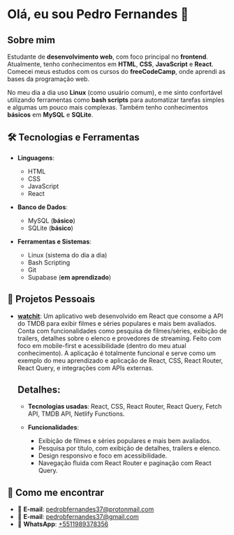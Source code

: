 # Olá, eu sou Pedro Fernandes 👋

## Sobre mim

Estudante de **desenvolvimento web**, com foco principal no **frontend**. Atualmente, tenho conhecimentos em **HTML**, **CSS**, **JavaScript** e **React**. Comecei meus estudos com os cursos do **freeCodeCamp**, onde aprendi as bases da programação web.

No meu dia a dia uso **Linux** (como usuário comum), e me sinto confortável utilizando ferramentas como **bash scripts** para automatizar tarefas simples e algumas um pouco mais complexas. Também tenho conhecimentos **básicos** em **MySQL** e **SQLite**.

## 🛠️ Tecnologias e Ferramentas

- **Linguagens**:
  - HTML
  - CSS
  - JavaScript
  - React

- **Banco de Dados**:
  - MySQL (**básico**)
  - SQLite (**básico**)

- **Ferramentas e Sistemas**:
  - Linux (sistema do dia a dia)
  - Bash Scripting
  - Git
  - Supabase (**em aprendizado**)

## 🚀 Projetos Pessoais

- **[watchit](https://github.com/pedrobfernandes/watchit)**: Um aplicativo web desenvolvido em React que consome a API do TMDB para exibir filmes e séries populares e mais bem avaliados. Conta com funcionalidades como pesquisa de filmes/séries, exibição de trailers, detalhes sobre o elenco e provedores de streaming. Feito com foco em mobile-first e acessibilidade (dentro do meu atual conhecimento). A aplicação é totalmente funcional e serve como um exemplo do meu aprendizado e aplicação de React, CSS, React Router, React Query, e integrações com APIs externas.

  ## Detalhes:

  - **Tecnologias usadas**: React, CSS, React Router, React Query, Fetch API, TMDB API, Netlify Functions.
  
  - **Funcionalidades**:
    - Exibição de filmes e séries populares e mais bem avaliados.
    - Pesquisa por título, com exibição de detalhes, trailers e elenco.
    - Design responsivo e foco em acessibilidade.
    - Navegação fluida com React Router e paginação com React Query.
  


## 📧 Como me encontrar

- 📧 **E-mail**: [pedrobfernandes37@protonmail.com](mailto:pedrobfernandes37@protonmail.com)
- 📧 **E-mail**: [pedrobfernandes37@gmail.com](mailto:pedrobfernandes37@gmail.com)
- 📱 **WhatsApp**: [+5511989378356](https://wa.me/5511989378356)

<!---
pedrobfernandes/pedrobfernandes is a ✨ special ✨ repository because its `README.md` (this file) appears on your GitHub profile.
You can click the Preview link to take a look at your changes.
--->

